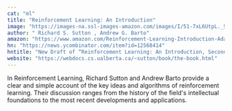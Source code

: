 ```yaml
---
cat: "ml"
title: "Reinforcement Learning: An Introduction"
image: "https://images-na.ssl-images-amazon.com/images/I/51-7xL6UtpL._SX387_BO1,204,203,200_.jpg"
author: " Richard S. Sutton , Andrew G. Barto"
amazon: "https://www.amazon.com/Reinforcement-Learning-Introduction-Adaptive-Computation/dp/0262193981/ref=sr_1_1?s=books&ie=UTF8&qid=1482063534&sr=1-1&keywords=Reinforcement+Learning"
hn: "https://news.ycombinator.com/item?id=12568414"
hntitle: "New Draft of “Reinforcement Learning: An Introduction, Second Edition”  (170)"
website: "https://webdocs.cs.ualberta.ca/~sutton/book/the-book.html"
---
```


 In Reinforcement Learning, Richard Sutton and Andrew Barto provide a clear and simple account of the key ideas and algorithms of reinforcement learning. Their discussion ranges from the history of the field's intellectual foundations to the most recent developments and applications.
